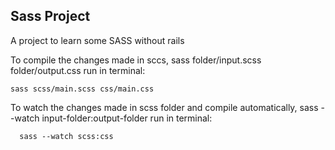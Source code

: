 ## Sass Project
A project to learn some SASS without rails 

To compile the changes made in sccs, sass folder/input.scss folder/output.css run in terminal:
```
sass scss/main.scss css/main.css
```

To watch the changes made in scss folder and compile automatically, sass --watch input-folder:output-folder run in terminal:
```
  sass --watch scss:css
```
